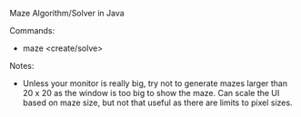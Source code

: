 Maze Algorithm/Solver in Java

Commands:
  - maze <create/solve> <maze height> <maze width>

Notes:
  - Unless your monitor is really big, try not to generate mazes larger than 20 x 20 as the window is too big to show the maze. Can scale the UI based on maze size, but not that useful as there are limits to pixel sizes.
